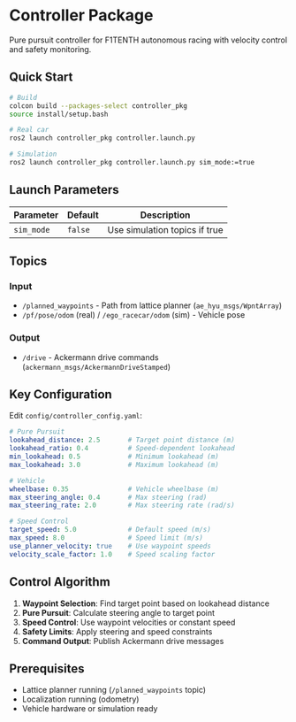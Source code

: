 # Controller Package

Pure pursuit controller for F1TENTH autonomous racing with velocity control and safety monitoring.

## Quick Start

```bash
# Build
colcon build --packages-select controller_pkg
source install/setup.bash

# Real car
ros2 launch controller_pkg controller.launch.py

# Simulation
ros2 launch controller_pkg controller.launch.py sim_mode:=true
```

## Launch Parameters

| Parameter | Default | Description |
|-----------|---------|-------------|
| `sim_mode` | `false` | Use simulation topics if true |

## Topics

### Input
- `/planned_waypoints` - Path from lattice planner (`ae_hyu_msgs/WpntArray`)
- `/pf/pose/odom` (real) / `/ego_racecar/odom` (sim) - Vehicle pose

### Output
- `/drive` - Ackermann drive commands (`ackermann_msgs/AckermannDriveStamped`)

## Key Configuration

Edit `config/controller_config.yaml`:

```yaml
# Pure Pursuit
lookahead_distance: 2.5       # Target point distance (m)
lookahead_ratio: 0.4          # Speed-dependent lookahead
min_lookahead: 0.5            # Minimum lookahead (m)
max_lookahead: 3.0            # Maximum lookahead (m)

# Vehicle
wheelbase: 0.35               # Vehicle wheelbase (m)
max_steering_angle: 0.4       # Max steering (rad)
max_steering_rate: 2.0        # Max steering rate (rad/s)

# Speed Control
target_speed: 5.0             # Default speed (m/s)
max_speed: 8.0                # Speed limit (m/s)
use_planner_velocity: true    # Use waypoint speeds
velocity_scale_factor: 1.0    # Speed scaling factor
```

## Control Algorithm

1. **Waypoint Selection**: Find target point based on lookahead distance
2. **Pure Pursuit**: Calculate steering angle to target point
3. **Speed Control**: Use waypoint velocities or constant speed
4. **Safety Limits**: Apply steering and speed constraints
5. **Command Output**: Publish Ackermann drive messages

## Prerequisites

- Lattice planner running (`/planned_waypoints` topic)
- Localization running (odometry)
- Vehicle hardware or simulation ready